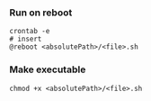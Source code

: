 ### Run on reboot
```
crontab -e
# insert
@reboot <absolutePath>/<file>.sh
```

### Make executable
```
chmod +x <absolutePath>/<file>.sh
```

